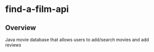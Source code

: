 # find-a-film-api

## Overview

Java movie database that allows users to add/search movies and add reviews
